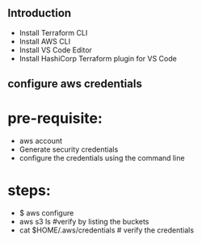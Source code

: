 ## Introduction
- Install Terraform CLI
- Install AWS CLI
- Install VS Code Editor
- Install HashiCorp Terraform plugin for VS Code

## configure aws credentials
# pre-requisite:
- aws account
- Generate security credentials
- configure the credentials using the command line

# steps:
- $ aws configure
- aws s3 ls #verify by listing the buckets
- cat $HOME/.aws/credentials  # verify the credentials
